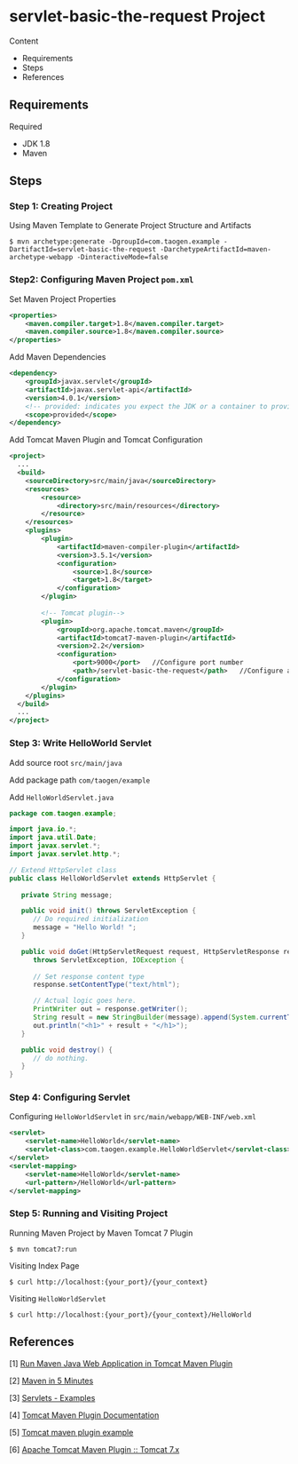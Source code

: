# servlet-basic-the-request Project 

Content

- Requirements
- Steps
- References

## Requirements

Required

- JDK 1.8
- Maven

## Steps

### Step 1: Creating Project

Using Maven Template to Generate Project Structure and Artifacts

```shell
$ mvn archetype:generate -DgroupId=com.taogen.example -DartifactId=servlet-basic-the-request -DarchetypeArtifactId=maven-archetype-webapp -DinteractiveMode=false
```

### Step2: Configuring Maven Project `pom.xml`

Set Maven Project Properties

```xml
<properties>
    <maven.compiler.target>1.8</maven.compiler.target>
    <maven.compiler.source>1.8</maven.compiler.source>
</properties>
```

Add Maven Dependencies

```xml
<dependency>
    <groupId>javax.servlet</groupId>
    <artifactId>javax.servlet-api</artifactId>
    <version>4.0.1</version>
    <!-- provided: indicates you expect the JDK or a container to provide the dependency at runtime. set the dependency on the Servlet API and related Java EE APIs to scope provided because the web container provides those classes. -->
    <scope>provided</scope>
</dependency>
```

Add Tomcat Maven Plugin and Tomcat Configuration

```xml
<project>
  ...
  <build>
    <sourceDirectory>src/main/java</sourceDirectory>
    <resources>
        <resource>
            <directory>src/main/resources</directory>
        </resource>
    </resources>
    <plugins>
        <plugin>
            <artifactId>maven-compiler-plugin</artifactId>
            <version>3.5.1</version>
            <configuration>
                <source>1.8</source>
                <target>1.8</target>
            </configuration>
        </plugin>
 
        <!-- Tomcat plugin-->
        <plugin>
            <groupId>org.apache.tomcat.maven</groupId>
            <artifactId>tomcat7-maven-plugin</artifactId>
            <version>2.2</version>
            <configuration>
                <port>9000</port>   //Configure port number
                <path>/servlet-basic-the-request</path>   //Configure application root URL
            </configuration>
        </plugin>
    </plugins>
  </build>
  ...
</project>
```

### Step 3: Write HelloWorld Servlet

Add source root `src/main/java`

Add package path `com/taogen/example`

Add `HelloWorldServlet.java` 

```java
package com.taogen.example;

import java.io.*;
import java.util.Date;
import javax.servlet.*;
import javax.servlet.http.*;

// Extend HttpServlet class
public class HelloWorldServlet extends HttpServlet {
 
   private String message;

   public void init() throws ServletException {
      // Do required initialization
      message = "Hello World! ";
   }

   public void doGet(HttpServletRequest request, HttpServletResponse response)
      throws ServletException, IOException {
      
      // Set response content type
      response.setContentType("text/html");

      // Actual logic goes here.
      PrintWriter out = response.getWriter();
	  String result = new StringBuilder(message).append(System.currentTimeMillis()).toString();
      out.println("<h1>" + result + "</h1>");
   }

   public void destroy() {
      // do nothing.
   }
}
```

### Step 4: Configuring  Servlet

Configuring `HelloWorldServlet` in `src/main/webapp/WEB-INF/web.xml`

```xml
<servlet>
    <servlet-name>HelloWorld</servlet-name>
    <servlet-class>com.taogen.example.HelloWorldServlet</servlet-class>
</servlet>
<servlet-mapping>
    <servlet-name>HelloWorld</servlet-name>
    <url-pattern>/HelloWorld</url-pattern>
</servlet-mapping>
```

### Step 5: Running and Visiting Project

Running Maven Project by Maven Tomcat 7 Plugin

```shell
$ mvn tomcat7:run
```

Visiting Index Page

```shell
$ curl http://localhost:{your_port}/{your_context}
```

Visiting `HelloWorldServlet`

```shell
$ curl http://localhost:{your_port}/{your_context}/HelloWorld
```



## References

[1] [Run Maven Java Web Application in Tomcat Maven Plugin](https://o7planning.org/en/10133/run-maven-java-web-application-in-tomcat-maven-plugin)

[2] [Maven in 5 Minutes](http://maven.apache.org/guides/getting-started/maven-in-five-minutes.html)

[3] [Servlets - Examples](https://www.tutorialspoint.com/servlets/servlets-first-example.htm)

[4] [Tomcat Maven Plugin Documentation](http://tomcat.apache.org/maven-plugin-trunk/tomcat7-maven-plugin/plugin-info.html)

[5] [Tomcat maven plugin example](https://howtodoinjava.com/maven/tomcat-maven-plugin-example/)

[6] [Apache Tomcat Maven Plugin :: Tomcat 7.x](https://mvnrepository.com/artifact/org.apache.tomcat.maven/tomcat7-maven-plugin)